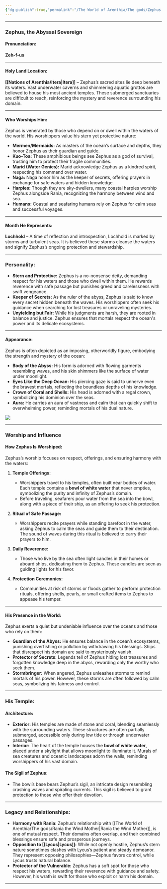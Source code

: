 ```yaml
---
{"dg-publish":true,"permalink":"/The World of Arenthia/The gods/Zephus The Abyssal Sovereign/","tags":["Diety","Water"]}
---
```



---

### **Zephus, the Abyssal Sovereign**

#### **Pronunciation:**

**Zeh-f-us**

---

#### **Holy Land Location:**

**[[Nations of Arenthia/Itera\|Itera]]** – Zephus’s sacred sites lie deep beneath its waters. Vast underwater caverns and shimmering aquatic grottos are believed to house his most ancient temples. These submerged sanctuaries are difficult to reach, reinforcing the mystery and reverence surrounding his domain.

---

#### **Who Worships Him:**

Zephus is venerated by those who depend on or dwell within the waters of the world. His worshippers value his stern yet protective nature:

- **Mermen/Mermaids:** As masters of the ocean’s surface and depths, they honor Zephus as their guardian and guide.
- **Kuo-Toa:** These amphibious beings see Zephus as a god of survival, trusting him to protect their fragile communities.
- **Marid (Water Genies):** Marid acknowledge Zephus as a kindred spirit, respecting his command over water.
- **Naga:** Naga honor him as the keeper of secrets, offering prayers in exchange for safe waters and hidden knowledge.
- **Harpies:** Though they are sky-dwellers, many coastal harpies worship Zephus alongside Rania, recognizing the harmony between wind and sea.
- **Humans:** Coastal and seafaring humans rely on Zephus for calm seas and successful voyages.

---

#### **Month He Represents:**

**Lochhold** – A time of reflection and introspection, Lochhold is marked by storms and turbulent seas. It is believed these storms cleanse the waters and signify Zephus’s ongoing protection and stewardship.

---

### **Personality:**

- **Stern and Protective:** Zephus is a no-nonsense deity, demanding respect for his waters and those who dwell within them. He rewards reverence with safe passage but punishes greed and carelessness with swift vengeance.
- **Keeper of Secrets:** As the ruler of the abyss, Zephus is said to know every secret hidden beneath the waves. His worshippers often seek his guidance when searching for lost treasures or unraveling mysteries.
- **Unyielding but Fair:** While his judgments are harsh, they are rooted in balance and justice. Zephus ensures that mortals respect the ocean's power and its delicate ecosystems.

---

#### **Appearance:**

Zephus is often depicted as an imposing, otherworldly figure, embodying the strength and mystery of the ocean:

- **Body of the Abyss:** His form is adorned with flowing garments resembling waves, and his skin shimmers like the surface of water under moonlight.
- **Eyes Like the Deep Ocean:** His piercing gaze is said to unnerve even the bravest mortals, reflecting the boundless depths of his knowledge.
- **Crown of Coral and Shells:** His head is adorned with a regal crown, symbolizing his dominion over the seas.
- **Aura:** He carries an aura of vastness and calm that can quickly shift to overwhelming power, reminding mortals of his dual nature.

![](https://i.pinimg.com/736x/79/17/b1/7917b15af9aa2ba563b7a5b3ee92c28e.jpg)

---

### **Worship and Influence**

#### **How Zephus Is Worshiped:**

Zephus’s worship focuses on respect, offerings, and ensuring harmony with the waters:

1. **Temple Offerings:**
    
    - Worshippers travel to his temples, often built near bodies of water. Each temple contains a **bowl of white water** that never empties, symbolizing the purity and infinity of Zephus’s domain.
    - Before traveling, seafarers pour water from the sea into the bowl, along with a piece of their ship, as an offering to seek his protection.
2. **Ritual of Safe Passage:**
    
    - Worshippers recite prayers while standing barefoot in the water, asking Zephus to calm the seas and guide them to their destination. The sound of waves during this ritual is believed to carry their prayers to him.
3. **Daily Reverence:**
    
    - Those who live by the sea often light candles in their homes or aboard ships, dedicating them to Zephus. These candles are seen as guiding lights for his favor.
4. **Protection Ceremonies:**
    
    - Communities at risk of storms or floods gather to perform protection rituals, offering shells, pearls, or small crafted items to Zephus to appease his temper.

---

#### **His Presence in the World:**

Zephus exerts a quiet but undeniable influence over the oceans and those who rely on them:

- **Guardian of the Abyss:** He ensures balance in the ocean’s ecosystems, punishing overfishing or pollution by withdrawing his blessings. Ships that disrespect his domain are said to mysteriously vanish.
- **Protector of Secrets:** Legends tell of Zephus hiding lost treasures and forgotten knowledge deep in the abyss, rewarding only the worthy who seek them.
- **Stormbringer:** When angered, Zephus unleashes storms to remind mortals of his power. However, these storms are often followed by calm seas, symbolizing his fairness and control.

---

### **His Temple:**

#### **Architecture:**

- **Exterior:** His temples are made of stone and coral, blending seamlessly with the surrounding waters. These structures are often partially submerged, accessible only during low tide or through underwater passages.
- **Interior:** The heart of the temple houses the **bowl of white water**, placed under a skylight that allows moonlight to illuminate it. Murals of sea creatures and oceanic landscapes adorn the walls, reminding worshippers of his vast domain.

#### **The Sigil of Zephus:**

- The bowl’s base bears Zephus’s sigil, an intricate design resembling crashing waves and spiraling currents. This sigil is believed to grant protection to those who offer their devotion.

---

### **Legacy and Relationships:**

- **Harmony with Rania:** Zephus’s relationship with [[The World of Arenthia/The gods/Rania the Wind Mother\|Rania the Wind Mother]], is one of mutual respect. Their domains often overlap, and their combined blessings ensure safe and prosperous journeys.
- **Opposition to [[Lycus\|Lycus]]:** While not openly hostile, Zephus’s stern nature sometimes clashes with Lycus’s patient and steady demeanor. They represent opposing philosophies—Zephus favors control, while Lycus trusts natural balance.
- **Protector of the Vulnerable:** Zephus has a soft spot for those who respect his waters, rewarding their reverence with guidance and safety. However, his wrath is swift for those who exploit or harm his domain.

---
